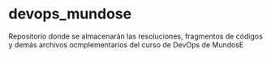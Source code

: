 # devops_mundose
Repositorio donde se almacenarán las resoluciones, fragmentos de códigos y demás archivos ocmplementarios del curso de DevOps de MundosE
